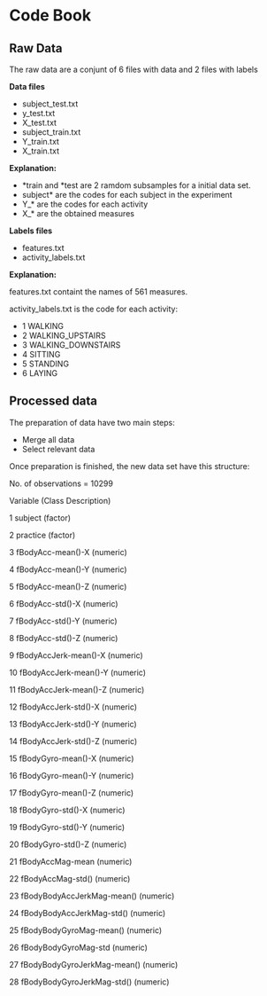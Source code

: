 Code Book
=========


## Raw Data

The raw data are a conjunt of 6 files with data and 2 files with labels

**Data files**

* subject_test.txt
* y_test.txt
* X_test.txt
* subject_train.txt
* Y_train.txt
* X_train.txt

**Explanation:**
* *train and *test are 2 ramdom subsamples for a initial data set.
* subject* are the codes for each subject in the experiment
* Y_* are the codes for each activity
* X_* are the obtained measures

**Labels files**

* features.txt
* activity_labels.txt

**Explanation:**

features.txt containt the names of 561 measures.

activity_labels.txt is the code for each activity:
* 1 WALKING
* 2 WALKING_UPSTAIRS
* 3 WALKING_DOWNSTAIRS
* 4 SITTING
* 5 STANDING
* 6 LAYING


## Processed data

The preparation of data have two main steps:

* Merge all data
* Select relevant data

Once preparation is finished, the new data set have this structure:

No. of observations =  10299 

   Variable (Class Description)
   
1  subject (factor)     

2  practice (factor)

3  fBodyAcc-mean()-X  (numeric)

4  fBodyAcc-mean()-Y  (numeric)

5  fBodyAcc-mean()-Z  (numeric)

6  fBodyAcc-std()-X  (numeric)

7  fBodyAcc-std()-Y  (numeric)

8  fBodyAcc-std()-Z  (numeric)

9  fBodyAccJerk-mean()-X (numeric)

10 fBodyAccJerk-mean()-Y  (numeric)

11 fBodyAccJerk-mean()-Z  (numeric)

12 fBodyAccJerk-std()-X  (numeric)

13 fBodyAccJerk-std()-Y  (numeric)

14 fBodyAccJerk-std()-Z  (numeric)

15 fBodyGyro-mean()-X  (numeric)

16 fBodyGyro-mean()-Y  (numeric)

17 fBodyGyro-mean()-Z  (numeric)

18 fBodyGyro-std()-X  (numeric)

19 fBodyGyro-std()-Y  (numeric)

20 fBodyGyro-std()-Z  (numeric)

21 fBodyAccMag-mean  (numeric)

22 fBodyAccMag-std()  (numeric)

23 fBodyBodyAccJerkMag-mean()  (numeric)

24 fBodyBodyAccJerkMag-std()  (numeric)

25 fBodyBodyGyroMag-mean()  (numeric)

26 fBodyBodyGyroMag-std (numeric)

27 fBodyBodyGyroJerkMag-mean()  (numeric)

28 fBodyBodyGyroJerkMag-std()  (numeric)





